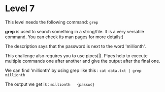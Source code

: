 # **Level 7**
This level needs the following command: `grep`

**grep** is used to search something in a string/file. It is a very versatile command. You can check its man pages for more details:)

The description says that the password is next to the word 'millionth'.

This challenge also requires you to use pipes(|). Pipes help to execute multiple commands one after another and give the output after the final one.

We can find 'millionth' by using grep like this : `cat data.txt | grep millionth`

The output we get is : `millionth	{passwd}`
